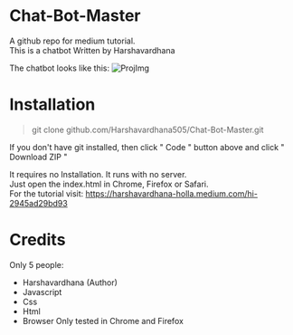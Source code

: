 # Chat-Bot-Master
A github repo for medium tutorial. <br>
This is a chatbot Written by Harshavardhana

The chatbot looks like this:
<img src="https://cdn-images-1.medium.com/max/800/1*XuNVUkfLTQvHypLneA6rqQ.png" alt="ProjImg"></img>
# Installation
> git clone github.com/Harshavardhana505/Chat-Bot-Master.git

If you don't have git installed, then click " Code " button above and click " Download ZIP " <br>

It requires no Installation. It runs with no server.<br>
Just open the index.html in Chrome, Firefox or Safari. <br>
For the tutorial visit: https://harshavardhana-holla.medium.com/hi-2945ad29bd93

# Credits
Only 5 people: <ul>
  <li>Harshavardhana (Author)
  <li>Javascript</li>
  <li>Css</li> 
  <li>Html</li>
  <li>Browser Only tested in Chrome and Firefox</li>
</ul>
